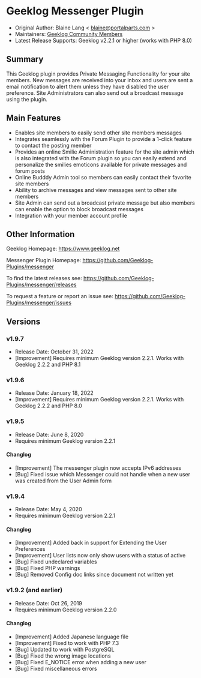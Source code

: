 # Geeklog Messenger Plugin

* Original Author: Blaine Lang < blaine@portalparts.com >
* Maintainers: [Geeklog Community Members](https://github.com/Geeklog-Plugins/messenger/graphs/contributors)
* Latest Release Supports: Geeklog v2.2.1 or higher (works with PHP 8.0)

## Summary

This Geeklog plugin provides Private Messaging Functionality for your site members. New messages are received into your inbox and users are sent a email notification to alert them unless they have disabled the user preference. Site Administrators can also send out a broadcast message using the plugin.

## Main Features

* Enables site members to easily send other site members messages
* Integrates seamlessly with the Forum Plugin to provide a 1-click feature to contact the posting member
* Provides an online Smilie Administration feature for the site admin which is also integrated with the Forum plugin so you can easily extend and personalize the smilies emoticons available for private messages and forum posts
* Online Budddy Admin tool so members can easily contact their favorite site members
* Ability to archive messages and view messages sent to other site members
* Site Admin can send out a broadcast private message but also members can enable the option to block broadcast messages
* Integration with your member account profile

## Other Information

Geeklog Homepage:
https://www.geeklog.net

Messenger Plugin Homepage:
https://github.com/Geeklog-Plugins/messenger

To find the latest releases see:
https://github.com/Geeklog-Plugins/messenger/releases

To request a feature or report an issue see: 
https://github.com/Geeklog-Plugins/messenger/issues

## Versions

### v1.9.7

* Release Date: October 31, 2022
* [Improvement] Requires minimum Geeklog version 2.2.1.  Works with Geeklog 2.2.2 and PHP 8.1

### v1.9.6

* Release Date: January 18, 2022
* [Improvement] Requires minimum Geeklog version 2.2.1.  Works with Geeklog 2.2.2 and PHP 8.0

### v1.9.5

* Release Date: June 8, 2020
* Requires minimum Geeklog version 2.2.1

#### Changlog

* [Improvement] The messenger plugin now accepts IPv6 addresses
* [Bug] Fixed issue which Messenger could not handle when a new user was created from the User Admin form

### v1.9.4

* Release Date: May 4, 2020
* Requires minimum Geeklog version 2.2.1

#### Changlog

* [Improvement] Added back in support for Extending the User Preferences 
* [Improvement] User lists now only show users with a status of active
* [Bug] Fixed undeclared variables
* [Bug] Fixed PHP warnings
* [Bug] Removed Config doc links since document not written yet

### v1.9.2 (and earlier)

* Release Date: Oct 26, 2019
* Requires minimum Geeklog version 2.2.0

#### Changlog

* [Improvement] Added Japanese language file
* [Improvement] Fixed to work with PHP 7.3
* [Bug] Updated to work with PostgreSQL
* [Bug] Fixed the wrong image locations
* [Bug] Fixed E_NOTICE error when adding a new user
* [Bug] Fixed miscellaneous errors
